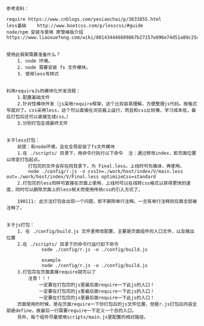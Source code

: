 <!-- 最后一次更新 20181207 gongzixi110@qq.com -->
    参考资料： 
    
    require https://www.cnblogs.com/yexiaochai/p/3633855.html
    less基础    http://www.bootcss.com/p/lesscss/#guide
    node/npm 安装与使用 廖雪峰版介绍     https://www.liaoxuefeng.com/wiki/001434446689867b27157e896e74d51a89c25cc8b43bdb3000/00143450141843488beddae2a1044cab5acb5125baf0882000


    使用此框架需要准备什么？
        1. node 环境。
        2. node 需要安装 fs 文件模块。
        3. 使用less写样式
    

    利用requireJs的模块化开发流程：
        1.配置基础文件
        2.针对性模块开发（js采用require框架，这个比较容易理解，方便整理js代码。按格式写就对了。css采用less，这个可以直接在浏览器上运行，而且和css比较像，学习成本低，最后打包后还可以直接生成css。）
        3.分别打包生成最终文件


    关于less打包：
        前提：有node环境，且在全局安装了fs文件模块
        1.在 ./scripts/ 目录下，用命令行执行以下命令  注：通过修改index，即页面位置以改变打包起点。
            打包完的文件会存在同目录下，为 Final.less。上线时可先编译，再使用。
            node ./config/r.js -o cssIn=./work/host/index/V/main.less out=./work/host/index/V/Final.less optimizeCss=standard
        2.打包完的less同样可直接在页面上使用，上线时可以在线转css格式以获得更快的速度，同时可以删除页面上的less相关而使用传统css的引入方式了。

        190111: 此方法打包会出现一个问题，即不删除单行注释。一旦有单行注释则后面全部被注释了。


    关于js打包：
        1. 在 ./config/build.js 文件里修改配置，主要是页面组件的入口文件，以及输出位置
        2.在 ./scripts/ 目录下的命令行运行如下命令 
                 node ./config/r.js -o ./config/build.js

                 example
                 node ./config/r.js -o ./config/build.js
        3.打包完在页面直接require就可以了
            注意！！！
                一定要在打包完的js里最后面require一下此js的入口！
                一定要在打包完的js里最后面require一下此js的入口！
                一定要在打包完的js里最后面require一下此js的入口！
        页面使用的时候，是在页面require一下你打包后的js文件位置，但是r.js打包后内容全部是define，故最后一行需要require一下定义一个总的入口。
        另外，每个组件尽量使用scripts/main.js里配置的相对路径。
